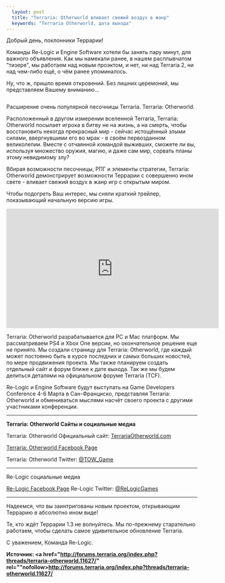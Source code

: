 ```yaml
---
  layout: post
  title: "Terraria: Otherworld вливает свежий воздух в жанр"
  keywords: "Terraria Otherworld, дата выхода"
---
```


<p>Добрый день, поклонники Террарии!</p>

<p>Команды Re-Logic и Engine Software хотели бы занять пару минут, для важного объявления. Как мы намекали ранее, в нашем расплывчатом "тизере", мы работаем над новым проэктом, и нет, ни над Terraria 2, ни над чем-либо ещё, о чём ранее упоминалось.</p>

<p>Ну, что ж, пришло время откровений. Без лишних церемоний, мы представляем Вашему вниманию...</p>

<div align="center"><img src="{{site.baseurl}}/images/TOW-Logo-Small.png" alt="" /></div>

<p>Расширение очень популярной песочницы Terraria. Terraria: Otherworld.</p>

<p>Расположенный в другом измерении вселенной Terraria, Terraria: Otherworld посылает игрока в битву не на жизнь, а на смерть, чтобы восстановить некогда прекрасный мир - сейчас истощённый злыми силами, ввергнувшими его во мрак - в своём первозданном великолепии. Вместе с отчаянной командой выживших, сможете ли вы, используя множество оружия, магию, и даже сам мир, сорвать планы этому невидимому злу?</p>

<p>Вбирая возможности песочницы, РПГ и элементы стратегии, Terraria: Otherworld демонстрирует возможности Террарии с совершенно ином свете - вливает свежий воздух в жанр игр с открытым миром.</p>

<p>Чтобы подогреть Ваш интерес, мы сняли краткий трейлер, показывающий начальную версию игры.</p>

<div align="center"><iframe width="560" height="315" src="https://www.youtube.com/embed/RCXk_ZCgxJI" frameborder="0" allowfullscreen></iframe></div>

<p>Terraria: Otherworld разрабатывается для PC и Mac платформ. Мы рассматриваем PS4 и Xbox One версии, но окончательное решение еще не принято. Мы создали страницу для Terraria: Otherworld, где каждый может постоянно быть в курсе последних и самых больших новостей, по мере продвижения проекта. Мы также планируем создать отдельный сайт и форум ближе к дате выхода. Так же мы будем делиться деталями на официальном форуме Terraria (TCF).</p>

<p>Re-Logic и Engine Software будут выступать на Game Developers Conference 4-6 Марта в Сан-Франциско, представляя Terraria: Otherworld и обмениваться мыслями насчёт своего проекта с другими участниками конференции.</p>

__________

<p><b>Terraria: Otherworld Сайты и социальные медиа</b></p>

<p>Terraria: Otherworld Официальный сайт: <a href="http://www.terrariaotherworld.com/" rel="nofollow">TerrariaOtherworld.com</a></p>

<p><a href="https://www.facebook.com/TerrariaOtherWorld" rel="nofollow">Terraria: Otherworld Facebook Page</a></p>

<p>Terraria: Otherworld Twitter: <a href="http://twitter.com/tow_game" rel="nofollow">@TOW_Game</a></p>

__________

Re-Logic социальные медиа

<a href="http://facebook.com/ReLogicGames" rel="nofollow">Re-Logic Facebook Page</a>
Re-Logic Twitter: <a href="http://twitter.com/ReLogicGames" rel="nofollow">@ReLogicGames</a>
__________

<p>Надеемся, что вы заинтригованы новым проектом, открывающим Террарию в абсолютно ином виде!</p>

<p>Те, кто ждёт Террарии 1.3 не волнуйтесь. Мы по-прежнему старательно работаем, чтобы сделать самое удивительное обновление Terraria.</p>

<p>С уважением,
Команда Re-Logic.</p>

**Источник: <a href="http://forums.terraria.org/index.php?threads/terraria-otherworld.11627/" rel=""nofollow>http://forums.terraria.org/index.php?threads/terraria-otherworld.11627/</a>**
